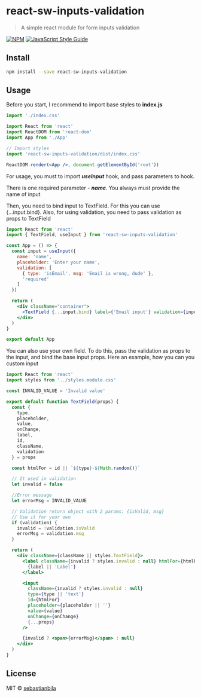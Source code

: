 # react-sw-inputs-validation

> A simple react module for form inputs validation

[![NPM](https://img.shields.io/npm/v/react-sw-inputs-validation.svg)](https://www.npmjs.com/package/react-sw-inputs-validation) [![JavaScript Style Guide](https://img.shields.io/badge/code_style-standard-brightgreen.svg)](https://standardjs.com)

## Install

```bash
npm install --save react-sw-inputs-validation
```

## Usage

Before you start, I recommend to import base styles to **index.js**
```jsx
import './index.css'

import React from 'react'
import ReactDOM from 'react-dom'
import App from './App'

// Import styles
import 'react-sw-inputs-validation/dist/index.css'

ReactDOM.render(<App />, document.getElementById('root'))
```


For usage, you must to import ***useInput*** hook,
and pass parameters to hook.

There is one required parameter - ***name***. You always must provide the name of input

Then, you need to bind input to TextField. For this you can use {...input.bind}.
Also, for using validation, you need to pass validation as props to TextField

```jsx
import React from 'react'
import { TextField, useInput } from 'react-sw-inputs-validation'

const App = () => {
  const input = useInput({
    name: 'name',
    placeholder: 'Enter your name',
    validation: [
      { type: 'isEmail', msg: 'Email is wrong, dude' },
      'required'
    ]
  })

  return (
    <div className="container">
      <TextField {...input.bind} label={'Email input'} validation={input.validation} />
    </div>
  )
}

export default App

```


You can also use your own field.
To do this, pass the validation as props to the input, and bind the base input props.
Here an example, how you can you custom input


```jsx
import React from 'react'
import styles from '../styles.module.css'

const INVALID_VALUE = 'Invalid value'

export default function TextField(props) {
  const {
    type,
    placeholder,
    value,
    onChange,
    label,
    id,
    className,
    validation
  } = props

  const htmlFor = id || `${type}-${Math.random()}`

  // It used in validation
  let invalid = false

  //Error message
  let errorMsg = INVALID_VALUE

  // Validation return object with 2 params: {isValid, msg}
  // Use it for your own
  if (validation) {
    invalid = !validation.isValid
    errorMsg = validation.msg
  }

  return (
    <div className={className || styles.TextField}>
      <label className={invalid ? styles.invalid : null} htmlFor={htmlFor}>
        {label || 'Label'}
      </label>

      <input
        className={invalid ? styles.invalid : null}
        type={type || 'text'}
        id={htmlFor}
        placeholder={placeholder || ''}
        value={value}
        onChange={onChange}
        {...props}
      />

      {invalid ? <span>{errorMsg}</span> : null}
    </div>
  )
}

```

## License

MIT © [sebastianbila](https://github.com/sebastianbila)
